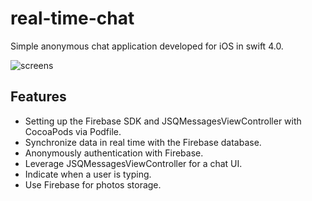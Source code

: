 # real-time-chat

Simple anonymous chat application developed for iOS in swift 4.0. 

![screens](https://i.imgur.com/6IWzGsh.png)

Features
---------------------------
* Setting up the Firebase SDK and JSQMessagesViewController with CocoaPods via Podfile.
* Synchronize data in real time with the Firebase database.
* Anonymously authentication with Firebase.
* Leverage JSQMessagesViewController for a chat UI.
* Indicate when a user is typing.
* Use Firebase for photos storage.
